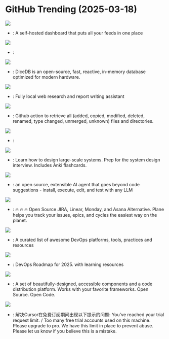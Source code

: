 # GitHub Trending (2025-03-18)

![](https://img.shields.io/badge/Go-New%202-green?style=flat-square&logo=appveyor)
- [](https://github.comundefined): A self-hosted dashboard that puts all your feeds in one place

![](https://img.shields.io/badge/Jupyter%20Notebook-New%20423-green?style=flat-square&logo=appveyor)
- [](https://github.comundefined): 

![](https://img.shields.io/badge/Go-New%20471-green?style=flat-square&logo=appveyor)
- [](https://github.comundefined): DiceDB is an open-source, fast, reactive, in-memory database optimized for modern hardware.

![](https://img.shields.io/badge/Python-New%201-green?style=flat-square&logo=appveyor)
- [](https://github.comundefined): Fully local web research and report writing assistant

![](https://img.shields.io/badge/TypeScript-New%20127-green?style=flat-square&logo=appveyor)
- [](https://github.comundefined): Github action to retrieve all (added, copied, modified, deleted, renamed, type changed, unmerged, unknown) files and directories.

![](https://img.shields.io/badge/Jupyter%20Notebook-New%20158-green?style=flat-square&logo=appveyor)
- [](https://github.comundefined): 

![](https://img.shields.io/badge/Python-New%20415-green?style=flat-square&logo=appveyor)
- [](https://github.comundefined): Learn how to design large-scale systems. Prep for the system design interview. Includes Anki flashcards.

![](https://img.shields.io/badge/Rust-New%20225-green?style=flat-square&logo=appveyor)
- [](https://github.comundefined): an open source, extensible AI agent that goes beyond code suggestions - install, execute, edit, and test with any LLM

![](https://img.shields.io/badge/TypeScript-New%20154-green?style=flat-square&logo=appveyor)
- [](https://github.comundefined): 🔥 🔥 🔥 Open Source JIRA, Linear, Monday, and Asana Alternative. Plane helps you track your issues, epics, and cycles the easiest way on the planet.

![](https://img.shields.io/badge/Python-New%2035-green?style=flat-square&logo=appveyor)
- [](https://github.comundefined): A curated list of awesome DevOps platforms, tools, practices and resources

![](https://img.shields.io/badge/none-New%2096-green?style=flat-square&logo=appveyor)
- [](https://github.comundefined): DevOps Roadmap for 2025. with learning resources

![](https://img.shields.io/badge/TypeScript-New%20168-green?style=flat-square&logo=appveyor)
- [](https://github.comundefined): A set of beautifully-designed, accessible components and a code distribution platform. Works with your favorite frameworks. Open Source. Open Code.

![](https://img.shields.io/badge/Shell-New%20407-green?style=flat-square&logo=appveyor)
- [](https://github.comundefined): 解决Cursor在免费订阅期间出现以下提示的问题: You've reached your trial request limit. / Too many free trial accounts used on this machine. Please upgrade to pro. We have this limit in place to prevent abuse. Please let us know if you believe this is a mistake.

